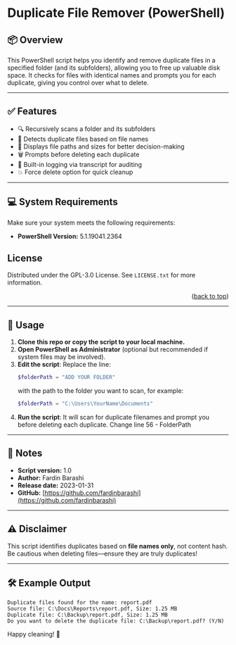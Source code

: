 # Duplicate File Remover (PowerShell)

## 📦 Overview
This PowerShell script helps you identify and remove duplicate files in a specified folder (and its subfolders), allowing you to free up valuable disk space. It checks for files with identical names and prompts you for each duplicate, giving you control over what to delete.

---

## ✅ Features
- 🔍 Recursively scans a folder and its subfolders
- 📂 Detects duplicate files based on file names
- 🧾 Displays file paths and sizes for better decision-making
- 🗑️ Prompts before deleting each duplicate
- 🧠 Built-in logging via transcript for auditing
- 💥 Force delete option for quick cleanup

---

## 💻 System Requirements
Make sure your system meets the following requirements:

- **PowerShell Version:** 5.1.19041.2364  

<!-- LICENSE -->
## License
Distributed under the GPL-3.0 License. See `LICENSE.txt` for more information.
<p align="right">(<a href="#readme-top">back to top</a>)</p>

---

## 🚀 Usage

1. **Clone this repo or copy the script to your local machine.**
2. **Open PowerShell as Administrator** (optional but recommended if system files may be involved).
3. **Edit the script**:
   Replace the line:
   ```powershell
   $folderPath = "ADD YOUR FOLDER"
   ```
   with the path to the folder you want to scan, for example:
   ```powershell
   $folderPath = "C:\Users\YourName\Documents"
   ```
4. **Run the script**:
   It will scan for duplicate filenames and prompt you before deleting each duplicate.
  Change line 56 - FolderPath
---

## 📓 Notes

- **Script version:** 1.0  
- **Author:** Fardin Barashi  
- **Release date:** 2023-01-31  
- **GitHub:** [https://github.com/fardinbarashi](https://github.com/fardinbarashi)

---

## ⚠️ Disclaimer
This script identifies duplicates based on **file names only**, not content hash. Be cautious when deleting files—ensure they are truly duplicates!

---

## 🛠️ Example Output

```plaintext
Duplicate files found for the name: report.pdf
Source file: C:\Docs\Reports\report.pdf, Size: 1.25 MB
Duplicate file: C:\Backup\report.pdf, Size: 1.25 MB
Do you want to delete the duplicate file: C:\Backup\report.pdf? (Y/N)
```

Happy cleaning! 🧹





